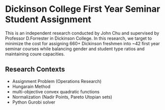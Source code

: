 # Dickinson College First Year Seminar Student Assignment

This is an independent research conducted by John Chu and supervised by Professor D.Forrester in Dickinson College. In this research, we target to minimize the cost for assigning 660+ Dickinson freshmen into ~42 first year seminar courses while balancing gender and student type ratios and maintaining coure capacities.

## Research Contexts

- Assignment Problem (Operations Research)
- Hungarain Method
- multi-objective convex quadratic functions
- Normalization (Nadir Points, Pareto Utopian sets)
- Python Gurobi solver
